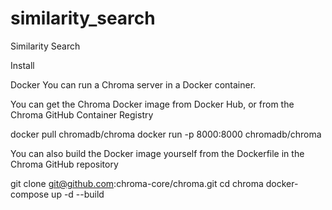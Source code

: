 # similarity_search
Similarity Search

Install

Docker
You can run a Chroma server in a Docker container.

You can get the Chroma Docker image from Docker Hub, or from the Chroma GitHub Container Registry

docker pull chromadb/chroma
docker run -p 8000:8000 chromadb/chroma

You can also build the Docker image yourself from the Dockerfile in the Chroma GitHub repository

git clone git@github.com:chroma-core/chroma.git
cd chroma
docker-compose up -d --build
